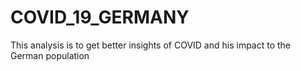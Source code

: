 # COVID_19_GERMANY
This analysis is to get better insights of COVID and his impact to the German population
